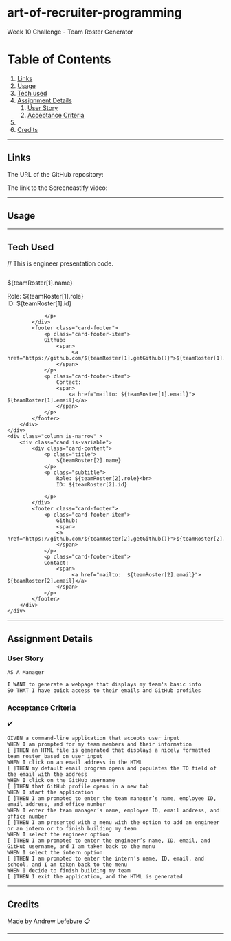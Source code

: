 # art-of-recruiter-programming
Week 10 Challenge  - Team Roster Generator
# Table of Contents
1. [Links](#links)
1. [Usage](#usage)
1. [Tech used](#tech-used)
1. [Assignment Details](#assignment-details)
    1. [User Story](#user-story)
    1. [Acceptance Criteria](#acceptance-criteria)
1. 
1. [Credits](#credits)
----
## Links
The URL of the GitHub repository:

The link to the Screencastify video:

-----
## Usage

-----
## Tech Used 
// This is engineer presentation code.
 <div class="column is-narrow" >
        <div class="card is-variable">
            <div class="card-content">
                <p class="title">
                    ${teamRoster[1].name}
                </p>
                <p class="subtitle">
                    Role: ${teamRoster[1].role} <br>
                    ID: ${teamRoster[1].id}

                </p>
            </div>
            <footer class="card-footer">
                <p class="card-footer-item">
                Github:    
                    <span>
                         <a href="https://github.com/${teamRoster[1].getGithub()}">${teamRoster[1].getGithub()}
                    </span>
                </p>
                <p class="card-footer-item">
                    Contact:     
                    <span>
                        <a href="mailto: ${teamRoster[1].email}"> ${teamRoster[1].email}</a>
                    </span>
                </p>
            </footer>
        </div>
    </div>
    <div class="column is-narrow" >
        <div class="card is-variable">
            <div class="card-content">
                <p class="title">
                    ${teamRoster[2].name}
                </p>
                <p class="subtitle">
                    Role: ${teamRoster[2].role}<br>
                    ID: ${teamRoster[2].id}

                </p>
            </div>
            <footer class="card-footer">
                <p class="card-footer-item">
                    Github:
                    <span>
                    <a href="https://github.com/${teamRoster[2].getGithub()}">${teamRoster[2].getGithub()}
                    </span>
                </p>
                <p class="card-footer-item">
                Contact:    
                    <span>
                         <a href="mailto:  ${teamRoster[2].email}"> ${teamRoster[2].email}</a>
                    </span>
                </p>
            </footer>
        </div>
    </div>


-----
## Assignment Details

### User Story

```
AS A Manager

I WANT to generate a webpage that displays my team's basic info
SO THAT I have quick access to their emails and GitHub profiles

```

### Acceptance Criteria
✔️
```
GIVEN a command-line application that accepts user input
WHEN I am prompted for my team members and their information
[ ]THEN an HTML file is generated that displays a nicely formatted team roster based on user input
WHEN I click on an email address in the HTML
[ ]THEN my default email program opens and populates the TO field of the email with the address
WHEN I click on the GitHub username
[ ]THEN that GitHub profile opens in a new tab
WHEN I start the application
[ ]THEN I am prompted to enter the team manager’s name, employee ID, email address, and office number
WHEN I enter the team manager’s name, employee ID, email address, and office number
[ ]THEN I am presented with a menu with the option to add an engineer or an intern or to finish building my team
WHEN I select the engineer option
[ ]THEN I am prompted to enter the engineer’s name, ID, email, and GitHub username, and I am taken back to the menu
WHEN I select the intern option
[ ]THEN I am prompted to enter the intern’s name, ID, email, and school, and I am taken back to the menu
WHEN I decide to finish building my team
[ ]THEN I exit the application, and the HTML is generated
```
----
## Credits
Made by Andrew Lefebvre 📋

-----